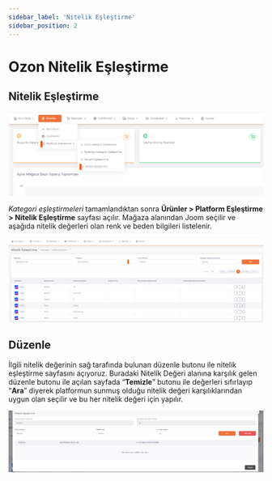 ```yaml
---
sidebar_label: 'Nitelik Eşleştirme'
sidebar_position: 2
---
```


# Ozon Nitelik Eşleştirme 

## Nitelik Eşleştirme

![OzonQualification](../ozon/img/OzonQualification.png)

*Kategori eşleştirmeleri* tamamlandıktan sonra **Ürünler > Platform Eşleştirme > Nitelik Eşleştirme** sayfası açılır. Mağaza alanından Joom seçilir ve aşağıda nitelik değerleri olan renk ve beden bilgileri listelenir. 

![OzonQualificationView](../ozon/img/OzonQualificationView.png)

## Düzenle

İlgili nitelik değerinin sağ tarafında bulunan düzenle butonu ile nitelik eşleştirme sayfasını açıyoruz. Buradaki Nitelik Değeri alanına karşılık gelen düzenle butonu ile açılan sayfada “**Temizle**” butonu ile değerleri sıfırlayıp “**Ara**” diyerek platformun sunmuş olduğu nitelik değeri karşılıklarından uygun olan seçilir ve bu her nitelik değeri için yapılır.

![OzonQualificationViewSearch](../ozon/img/OzonQualificationViewSearch.png)



